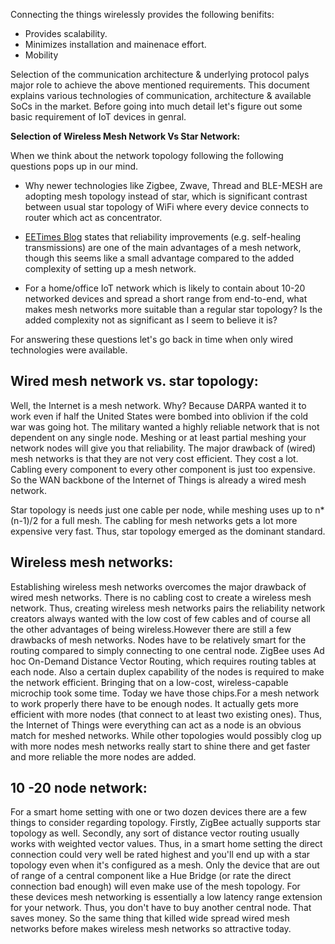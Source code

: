 Connecting the things wirelessly provides the following benifits:
* Provides scalability.
* Minimizes installation and mainenace effort.
* Mobility

Selection of the communication architecture & underlying protocol palys major role to achieve the above mentioned requirements. This document explains various technologies of communication, architecture & available SoCs in the market. Before going into much detail let's figure out some basic requirement of IoT devices in genral.

**Selection of Wireless Mesh Network Vs Star Network:**

When we think about the network topology following the following questions pops up in our mind.

* Why newer technologies like Zigbee, Zwave, Thread and BLE-MESH are adopting mesh topology instead of star, which is significant contrast between usual star topology of WiFi where every device connects to router which act as concentrator. 

* [EETimes Blog](https://www.eetimes.com/document.asp?doc_id=1168414) states that reliability improvements (e.g. self-healing transmissions) are one of the main advantages of a mesh network, though this seems like a small advantage compared to the added complexity of setting up a mesh network.

* For a home/office IoT network which is likely to contain about 10-20 networked devices and spread a short range from end-to-end, what makes mesh networks more suitable than a regular star topology? Is the added complexity not as significant as I seem to believe it is?

For answering these questions let's go back in time when only wired technologies were available.

## Wired mesh network vs. star topology:

Well, the Internet is a mesh network. Why? Because DARPA wanted it to work even if half the United States were bombed into oblivion if the cold war was going hot. The military wanted a highly reliable network that is not dependent on any single node. Meshing or at least partial meshing your network nodes will give you that reliability. The major drawback of (wired) mesh networks is that they are not very cost efficient. They cost a lot. Cabling every component to every other component is just too expensive. So the WAN backbone of the Internet of Things is already a wired mesh network.

Star topology is needs just one cable per node, while meshing uses up to n*(n-1)/2 for a full mesh. The cabling for mesh networks gets a lot more expensive very fast. Thus, star topology emerged as the dominant standard.


## Wireless mesh networks:

Establishing wireless mesh networks overcomes the major drawback of wired mesh networks. There is no cabling cost to create a wireless mesh network. Thus, creating wireless mesh networks pairs the reliability network creators always wanted with the low cost of few cables and of course all the other advantages of being wireless.However there are still a few drawbacks of mesh networks. Nodes have to be relatively smart for the routing compared to simply connecting to one central node. ZigBee uses Ad hoc On-Demand Distance Vector Routing, which requires routing tables at each node. Also a certain duplex capability of the nodes is required to make the network efficient. Bringing that on a low-cost, wireless-capable microchip took some time. Today we have those chips.For a mesh network to work properly there have to be enough nodes. It actually gets more efficient with more nodes (that connect to at least two existing ones). Thus, the Internet of Things were everything can act as a node is an obvious match for meshed networks. While other topologies would possibly clog up with more nodes mesh networks really start to shine there and get faster and more reliable the more nodes are added.


## 10 -20 node network: 
For a smart home setting with one or two dozen devices there are a few things to consider regarding topology. Firstly, ZigBee actually supports star topology as well. Secondly, any sort of distance vector routing usually works with weighted vector values. Thus, in a smart home setting the direct connection could very well be rated highest and you'll end up with a star topology even when it's configured as a mesh.
Only the device that are out of range of a central component like a Hue Bridge (or rate the direct connection bad enough) will even make use of the mesh topology. For these devices mesh networking is essentially a low latency range extension for your network. Thus, you don't have to buy another central node. That saves money. So the same thing that killed wide spread wired mesh networks before makes wireless mesh networks so attractive today.
